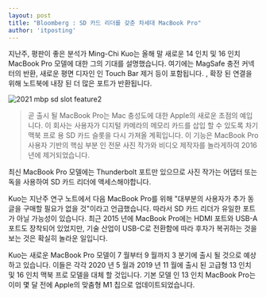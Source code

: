 ```yaml
---
layout: post
title: "Bloomberg : SD 카드 리더를 갖춘 차세대 MacBook Pro"
author: 'itposting'
---
```



지난주, 평판이 좋은 분석가 Ming-Chi Kuo는 올해 말 새로운 14 인치 및 16 인치 MacBook Pro 모델에 대한 그의 기대를 설명했습니다. 여기에는 MagSafe 충전 커넥터의 반환, 새로운 평면 디자인 인 Touch Bar 제거 등이 포함됩니다.
 , 확장 된 연결을 위해 노트북에 내장 된 더 많은 포트가 반환됩니다.

![2021 mbp sd slot feature2](https://images.macrumors.com/t/BuPpIlsrdTQNHGIKdZG9x0TeXjI=/2500x0/filters:no_upscale():quality(90)/article-new/2021/01/2021-mbp-sd-slot-feature2.jpg)

> 곧 출시 될 MacBook Pro는 Mac 충성도에 대한 Apple의 새로운 초점의 예입니다.
 이 회사는 사용자가 디지털 카메라의 메모리 카드를 삽입 할 수 있도록 차기 맥북 프로 용 SD 카드 슬롯을 다시 가져올 계획입니다.
 이 기능은 MacBook Pro 사용자 기반의 핵심 부분 인 전문 사진 작가와 비디오 제작자를 놀라게하여 2016 년에 제거되었습니다.

최신 MacBook Pro 모델에는 Thunderbolt 포트만 있으므로 사진 작가는 어댑터 또는 독을 사용하여 SD 카드 리더에 액세스해야합니다.

Kuo는 지난주 연구 노트에서 다음 MacBook Pro를 위해 "대부분의 사용자가 추가 동글을 구매할 필요가 없을 것"이라고 언급했습니다. 따라서 SD 카드 리더가 유일한 포트가 아닐 가능성이 있습니다.
 최근 2015 년에 MacBook Pro에는 HDMI 포트와 USB-A 포트도 장착되어 있었지만, 기술 산업이 USB-C로 전환함에 따라 후자가 복귀하는 것을 보는 것은 확실히 놀라운 일입니다.

Kuo는 새로운 MacBook Pro 모델이 7 월부터 9 월까지 3 분기에 출시 될 것으로 예상하고 있습니다.
 이들은 각각 2020 년 5 월과 2019 년 11 월에 출시 된 고급형 13 인치 및 16 인치 맥북 프로 모델을 대체 할 것입니다.
 기본 모델 인 13 인치 MacBook Pro는 이미 몇 달 전에 Apple의 맞춤형 M1 칩으로 업데이트되었습니다.